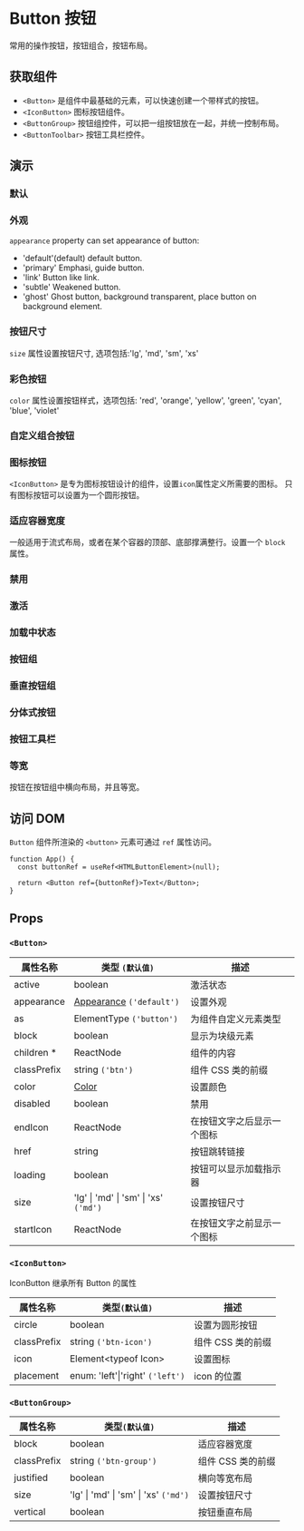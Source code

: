 # Button 按钮

常用的操作按钮，按钮组合，按钮布局。

## 获取组件

<!--{include:<import-guide>}-->

- `<Button>` 是组件中最基础的元素，可以快速创建一个带样式的按钮。
- `<IconButton>` 图标按钮组件。
- `<ButtonGroup>` 按钮组控件，可以把一组按钮放在一起，并统一控制布局。
- `<ButtonToolbar>` 按钮工具栏控件。

## 演示

### 默认

<!--{include:`basic.md`}-->

### 外观

`appearance` property can set appearance of button:

- 'default'(default) default button.
- 'primary' Emphasi, guide button.
- 'link' Button like link.
- 'subtle' Weakened button.
- 'ghost' Ghost button, background transparent, place button on background element.

<!--{include:`appearance.md`}-->

### 按钮尺寸

`size` 属性设置按钮尺寸, 选项包括:'lg', 'md', 'sm', 'xs'

<!--{include:`size.md`}-->

### 彩色按钮

`color` 属性设置按钮样式，选项包括: 'red', 'orange', 'yellow', 'green', 'cyan', 'blue', 'violet'

<!--{include:`color.md`}-->

### 自定义组合按钮

<!--{include:`custom.md`}-->

### 图标按钮

`<IconButton>` 是专为图标按钮设计的组件，设置`icon`属性定义所需要的图标。 只有图标按钮可以设置为一个圆形按钮。

<!--{include:`icon-button.md`}-->

### 适应容器宽度

一般适用于流式布局，或者在某个容器的顶部、底部撑满整行。设置一个 `block` 属性。

<!--{include:`block.md`}-->

### 禁用

<!--{include:`disabled.md`}-->

### 激活

<!--{include:`active.md`}-->

### 加载中状态

<!--{include:`loading.md`}-->

### 按钮组

<!--{include:`group-basic.md`}-->

### 垂直按钮组

<!--{include:`vertical.md`}-->

### 分体式按钮

<!--{include:`split-button.md`}-->

### 按钮工具栏

<!--{include:`toolbar.md`}-->

### 等宽

按钮在按钮组中横向布局，并且等宽。

<!--{include:`justified.md`}-->

## 访问 DOM

`Button` 组件所渲染的 `<button>` 元素可通过 `ref` 属性访问。

```tsx
function App() {
  const buttonRef = useRef<HTMLButtonElement>(null);

  return <Button ref={buttonRef}>Text</Button>;
}
```

## Props

### `<Button>`

| 属性名称    | 类型 `(默认值)`                                      | 描述                       |
| ----------- | ---------------------------------------------------- | -------------------------- |
| active      | boolean                                              | 激活状态                   |
| appearance  | [Appearance](#code-ts-appearance-code) `('default')` | 设置外观                   |
| as          | ElementType `('button')`                             | 为组件自定义元素类型       |
| block       | boolean                                              | 显示为块级元素             |
| children \* | ReactNode                                            | 组件的内容                 |
| classPrefix | string `('btn')`                                     | 组件 CSS 类的前缀          |
| color       | [Color](#code-ts-color-code)                         | 设置颜色                   |
| disabled    | boolean                                              | 禁用                       |
| endIcon     | ReactNode                                            | 在按钮文字之后显示一个图标 |
| href        | string                                               | 按钮跳转链接               |
| loading     | boolean                                              | 按钮可以显示加载指示器     |
| size        | 'lg' &#124; 'md' &#124; 'sm' &#124; 'xs' `('md')`    | 设置按钮尺寸               |
| startIcon   | ReactNode                                            | 在按钮文字之前显示一个图标 |

### `<IconButton>`

IconButton 继承所有 Button 的属性

| 属性名称    | 类型`(默认值)`                       | 描述              |
| ----------- | ------------------------------------ | ----------------- |
| circle      | boolean                              | 设置为圆形按钮    |
| classPrefix | string `('btn-icon')`                | 组件 CSS 类的前缀 |
| icon        | Element&lt;typeof Icon&gt;           | 设置图标          |
| placement   | enum: 'left'&#124;'right' `('left')` | icon 的位置       |

### `<ButtonGroup>`

| 属性名称    | 类型`(默认值)`                                    | 描述              |
| ----------- | ------------------------------------------------- | ----------------- |
| block       | boolean                                           | 适应容器宽度      |
| classPrefix | string `('btn-group')`                            | 组件 CSS 类的前缀 |
| justified   | boolean                                           | 横向等宽布局      |
| size        | 'lg' &#124; 'md' &#124; 'sm' &#124; 'xs' `('md')` | 设置按钮尺寸      |
| vertical    | boolean                                           | 按钮垂直布局      |

<!--{include:(_common/types/appearance.md)}-->
<!--{include:(_common/types/color.md)}-->

